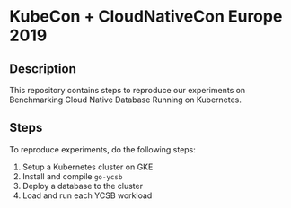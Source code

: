 # KubeCon + CloudNativeCon Europe 2019

## Description

This repository contains steps to reproduce our experiments on Benchmarking Cloud Native Database Running on Kubernetes.

## Steps

To reproduce experiments, do the following steps:

1. Setup a Kubernetes cluster on GKE
2. Install and compile `go-ycsb`
3. Deploy a database to the cluster
4. Load and run each YCSB workload